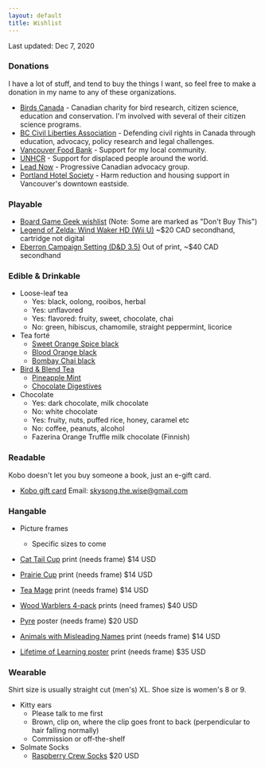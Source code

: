```yaml
---
layout: default
title: Wishlist
---
```


<section markdown='1'>

Last updated: Dec 7, 2020

### Donations

I have a lot of stuff, and tend to buy the things I want, so feel free to make a donation in my name to any of these organizations.

* [Birds Canada](https://www.birdscanada.org) - Canadian charity for bird research, citizen science, education and conservation. I'm involved with several of their citizen science programs.
* [BC Civil Liberties Association](https://bccla.org) - Defending civil rights in Canada through education, advocacy, policy research and legal challenges.
* [Vancouver Food Bank](https://foodbank.bc.ca) - Support for my local community.
* [UNHCR](https://give.unhcr.ca) - Support for displaced people around the world.
* [Lead Now](https://www.leadnow.ca) - Progressive Canadian advocacy group.
* [Portland Hotel Society](https://www.phs.ca) - Harm reduction and housing support in Vancouver's downtown eastside.


### Playable

* [Board Game Geek wishlist](https://boardgamegeek.com/wishlist/Hwesta) (Note: Some are marked as "Don't Buy This")
* [Legend of Zelda: Wind Waker HD (Wii U)](https://www.nintendo.com/games/detail/the-legend-of-zelda-the-wind-waker-hd-wii-u/) ~$20 CAD secondhand, cartridge not digital
* [Eberron Campaign Setting (D&D 3.5)](https://en.wikipedia.org/wiki/Eberron_Campaign_Setting) Out of print, ~$40 CAD secondhand

### Edible & Drinkable
* Loose-leaf tea
  * Yes: black, oolong, rooibos, herbal
  * Yes: unflavored
  * Yes: flavored: fruity, sweet, chocolate, chai
  * No: green, hibiscus, chamomile, straight peppermint, licorice
* Tea forté
  * [Sweet Orange Spice black](https://www.teaforte.com/store/gourmet-tea/sweet-orange-spice/)
  * [Blood Orange black](https://www.teaforte.com/store/gourmet-tea/blood-orange/)
  * [Bombay Chai black](https://www.teaforte.com/store/gourmet-tea/bombay-chai/)
* [Bird & Blend Tea](https://birdandblendtea.com/us_en/)
  * [Pineapple Mint](https://birdandblendtea.com/us_en/pineapple-mint.html)
  * [Chocolate Digestives](https://birdandblendtea.com/us_en/chocolate-digestives.html)
* Chocolate
  * Yes: dark chocolate, milk chocolate
  * No: white chocolate
  * Yes: fruity, nuts, puffed rice, honey, caramel etc
  * No: coffee, peanuts, alcohol
  * Fazerina Orange Truffle milk chocolate (Finnish)


### Readable

Kobo doesn't let you buy someone a book, just an e-gift card.

* [Kobo gift card](https://www.kobo.com/ca/en/p/giftcards) Email: skysong.the.wise@gmail.com


### Hangable

* Picture frames
  * Specific sizes to come

* [Cat Tail Cup](https://topatoco.com/collections/red-wombat/products/rw-teamatters?variant=39883594895) print (needs frame) $14 USD
* [Prairie Cup](https://topatoco.com/collections/red-wombat/products/rw-teamatters?variant=39883594575) print (needs frame) $14 USD
* [Tea Mage](https://topatoco.com/collections/red-wombat/products/rw-teamatters?variant=39883594383) print (needs frame) $14 USD
* [Wood Warblers 4-pack](https://topatoco.com/collections/romo/products/romo-bbirds-4pack) prints (need frames) $40 USD
* [Pyre](https://store.supergiantgames.com/products/pyre-24-x-36-poster) poster (needs frame) $20 USD
* [Animals with Misleading Names](https://topatoco.com/collections/romo/products/romo-names) print (needs frame) $14 USD
* [Lifetime of Learning poster](https://shopzenpencils.com/collections/posters/products/learning) print (needs frame) $35 USD

### Wearable

Shirt size is usually straight cut (men's) XL. Shoe size is women's 8 or 9.

* Kitty ears
  * Please talk to me first
  * Brown, clip on, where the clip goes front to back (perpendicular to hair falling normally)
  * Commission or off-the-shelf
* Solmate Socks
  * [Raspberry Crew Socks](https://solmatesocks.com/collections/crew-socks/products/adult-crew-socks-raspberry) $20 USD
</section>
